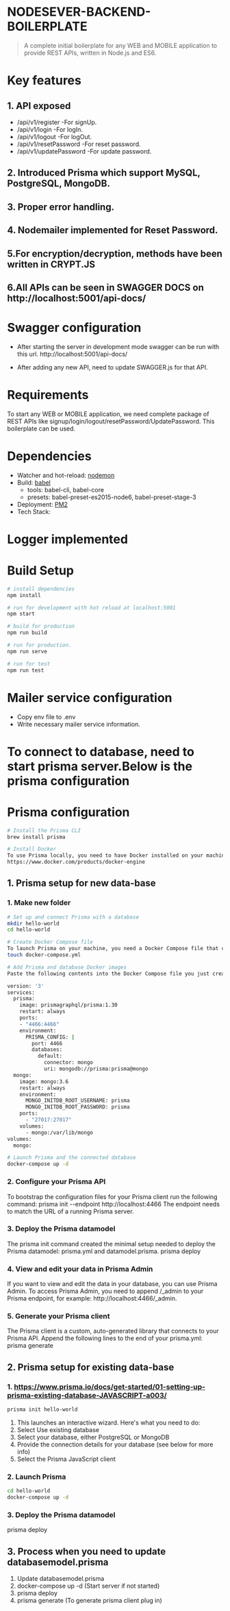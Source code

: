 # NODESEVER-BACKEND-BOILERPLATE

> A complete initial boilerplate for any WEB and MOBILE application to provide REST APIs, written in Node.js and ES6.

# Key features
## 1. API exposed
- /api/v1/register         -For signUp.
- /api/v1/login            -For logIn.
- /api/v1/logout           -For logOut.
- /api/v1/resetPassword    -For reset password.
- /api/v1/updatePassword   -For update password.

## 2. Introduced Prisma which support MySQL, PostgreSQL, MongoDB.

## 3. Proper error handling.

## 4. Nodemailer implemented for Reset Password.

## 5.For encryption/decryption, methods have been written in CRYPT.JS

## 6.All APIs can be seen in SWAGGER DOCS on http://localhost:5001/api-docs/

# Swagger configuration
- After starting the server in development mode swagger can be run with this url.
  http://localhost:5001/api-docs/

- After adding any new API, need to update SWAGGER.js for that API.


# Requirements
To start any WEB or MOBILE application, we need complete package of REST APIs
like signup/login/logout/resetPassword/UpdatePassword.
This boilerplate can be used.

# Dependencies

- Watcher and hot-reload: [nodemon](http://nodemon.io/)
- Build: [babel](http://babeljs.io/)
    + tools: babel-cli, babel-core
    + presets: babel-preset-es2015-node6, babel-preset-stage-3
- Deployment: [PM2](https://github.com/Unitech/pm2)
- Tech Stack: 

# Logger implemented
# Build Setup

``` bash 
# install dependencies
npm install

# run for development with hot reload at localhost:5001
npm start

# build for production
npm run build

# run for production.
npm run serve

# run for test
npm run test
```

# Mailer service configuration
- Copy env file to .env
- Write necessary mailer service information.

# To connect to database, need to start prisma server.Below is the prisma configuration

# Prisma configuration
``` bash
# Install the Prisma CLI
brew install prisma

# Install Docker
To use Prisma locally, you need to have Docker installed on your machine. If you don\'t have Docker yet, you can download the Docker Community Edition for your operating system here.
https://www.docker.com/products/docker-engine

```

## 1. Prisma setup for new data-base
### 1. Make new folder
``` bash
# Set up and connect Prisma with a database
mkdir hello-world
cd hello-world

# Create Docker Compose file
To launch Prisma on your machine, you need a Docker Compose file that configures Prisma and specifies the database it can connect to.
touch docker-compose.yml

# Add Prisma and database Docker images
Paste the following contents into the Docker Compose file you just created: for MongoDB

version: '3'
services:
  prisma:
    image: prismagraphql/prisma:1.30
    restart: always
    ports:
    - "4466:4466"
    environment:
      PRISMA_CONFIG: |
        port: 4466
        databases:
          default:
            connector: mongo
            uri: mongodb://prisma:prisma@mongo
  mongo:
    image: mongo:3.6
    restart: always
    environment:
      MONGO_INITDB_ROOT_USERNAME: prisma
      MONGO_INITDB_ROOT_PASSWORD: prisma
    ports:
      - "27017:27017"
    volumes:
      - mongo:/var/lib/mongo
volumes:
  mongo:

# Launch Prisma and the connected database
docker-compose up -d

```

### 2. Configure your Prisma API
To bootstrap the configuration files for your Prisma client run the following command:
prisma init --endpoint http://localhost:4466
The endpoint needs to match the URL of a running Prisma server.

### 3. Deploy the Prisma datamodel
The prisma init command created the minimal setup needed to deploy the Prisma datamodel: prisma.yml and datamodel.prisma.
prisma deploy

### 4. View and edit your data in Prisma Admin
If you want to view and edit the data in your database, you can use Prisma Admin. To access Prisma Admin, you need to append /_admin to your Prisma endpoint, for example: http://localhost:4466/_admin.

### 5. Generate your Prisma client
The Prisma client is a custom, auto-generated library that connects to your Prisma API. Append the following lines to the end of your prisma.yml:
prisma generate

## 2. Prisma setup for existing data-base
### 1. https://www.prisma.io/docs/get-started/01-setting-up-prisma-existing-database-JAVASCRIPT-a003/
``` bash
prisma init hello-world
```
1. This launches an interactive wizard. Here\'s what you need to do:
2. Select Use existing database
3. Select your database, either PostgreSQL or MongoDB
4. Provide the connection details for your database (see below for more info)
5. Select the Prisma JavaScript client

### 2. Launch Prisma
``` bash
cd hello-world
docker-compose up -d
```

### 3. Deploy the Prisma datamodel
prisma deploy


## 3. Process when you need to update databasemodel.prisma
1. Update databasemodel.prisma
2. docker-compose up -d (Start server if not started)
3. prisma deploy
4. prisma generate (To generate prisma client plug in) 